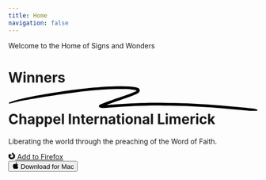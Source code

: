 ```yaml
---
title: Home
navigation: false
---
```


<div class="mx-auto max-w-full px-4 sm:px-6 lg:px-8 pt-20 pb-16 text-center lg:pt-32">
    <p class="mx-auto -mt-4 max-w-2xl text-lg tracking-tight text-slate-700 sm:mt-6">Welcome to
        <span class="border-b border-dotted border-sky-300">the Home of Signs and Wonders</span>
    </p>

  <h1 class="mx-auto max-w-full text-5xl font-medium tracking-tight text-slate-900 sm:text-7xl">
        <span class="inline-block">Winners 
            <span class="relative whitespace-nowrap text-blue-600">
            <svg aria-hidden="true" viewBox="0 0 418 42" class="absolute top-2/3 left-0 h-[0.58em] w-full fill-blue-300/70" preserveAspectRatio="none"><path d="M203.371.916c-26.013-2.078-76.686 1.963-124.73 9.946L67.3 12.749C35.421 18.062 18.2 21.766 6.004 25.934 1.244 27.561.828 27.778.874 28.61c.07 1.214.828 1.121 9.595-1.176 9.072-2.377 17.15-3.92 39.246-7.496C123.565 7.986 157.869 4.492 195.942 5.046c7.461.108 19.25 1.696 19.17 2.582-.107 1.183-7.874 4.31-25.75 10.366-21.992 7.45-35.43 12.534-36.701 13.884-2.173 2.308-.202 4.407 4.442 4.734 2.654.187 3.263.157 15.593-.78 35.401-2.686 57.944-3.488 88.365-3.143 46.327.526 75.721 2.23 130.788 7.584 19.787 1.924 20.814 1.98 24.557 1.332l.066-.011c1.201-.203 1.53-1.825.399-2.335-2.911-1.31-4.893-1.604-22.048-3.261-57.509-5.556-87.871-7.36-132.059-7.842-23.239-.254-33.617-.116-50.627.674-11.629.54-42.371 2.494-46.696 2.967-2.359.259 8.133-3.625 26.504-9.81 23.239-7.825 27.934-10.149 28.304-14.005.417-4.348-3.529-6-16.878-7.066Z"></path></svg>
            <span class="relative">Chappel</span></span>
        </span>
        <span class="inline-block">International Limerick</span>
    </h1>

  <p class="mx-auto mt-9 max-w-2xl text-lg tracking-tight text-slate-700 sm:mt-6">
        <span class="inline-block">Liberating the world through</span>
        <span class="inline-block">the preaching of the
Word of Faith.</span>
    </p>

  <div class="mt-12 flex flex-col justify-center gap-y-5 sm:mt-10 sm:flex-row sm:gap-y-0 sm:gap-x-6">
        <a class="group inline-flex items-center justify-center rounded-full py-2 px-4 text-sm font-semibold focus:outline-none focus-visible:outline-2 focus-visible:outline-offset-2 bg-slate-900 text-white hover:bg-slate-700 hover:text-slate-100 active:bg-slate-800 active:text-slate-300 focus-visible:outline-slate-900 animate-fade-in-left"
            href="#">
            <svg stroke="currentColor" fill="currentColor" stroke-width="0" role="img" viewBox="0 0 24 24"
                aria-hidden="true" class="h-3 w-3 flex-none" height="1em" width="1em"
                xmlns="http://www.w3.org/2000/svg">
                <path
                    d="M8.824 7.287c.008 0 .004 0 0 0zm-2.8-1.4c.006 0 .003 0 0 0zm16.754 2.161c-.505-1.215-1.53-2.528-2.333-2.943.654 1.283 1.033 2.57 1.177 3.53l.002.02c-1.314-3.278-3.544-4.6-5.366-7.477-.091-.147-.184-.292-.273-.446a3.545 3.545 0 01-.13-.24 2.118 2.118 0 01-.172-.46.03.03 0 00-.027-.03.038.038 0 00-.021 0l-.006.001a.037.037 0 00-.01.005L15.624 0c-2.585 1.515-3.657 4.168-3.932 5.856a6.197 6.197 0 00-2.305.587.297.297 0 00-.147.37c.057.162.24.24.396.17a5.622 5.622 0 012.008-.523l.067-.005a5.847 5.847 0 011.957.222l.095.03a5.816 5.816 0 01.616.228c.08.036.16.073.238.112l.107.055a5.835 5.835 0 01.368.211 5.953 5.953 0 012.034 2.104c-.62-.437-1.733-.868-2.803-.681 4.183 2.09 3.06 9.292-2.737 9.02a5.164 5.164 0 01-1.513-.292 4.42 4.42 0 01-.538-.232c-1.42-.735-2.593-2.121-2.74-3.806 0 0 .537-2 3.845-2 .357 0 1.38-.998 1.398-1.287-.005-.095-2.029-.9-2.817-1.677-.422-.416-.622-.616-.8-.767a3.47 3.47 0 00-.301-.227 5.388 5.388 0 01-.032-2.842c-1.195.544-2.124 1.403-2.8 2.163h-.006c-.46-.584-.428-2.51-.402-2.913-.006-.025-.343.176-.389.206-.406.29-.787.616-1.136.974-.397.403-.76.839-1.085 1.303a9.816 9.816 0 00-1.562 3.52c-.003.013-.11.487-.19 1.073-.013.09-.026.181-.037.272a7.8 7.8 0 00-.069.667l-.002.034-.023.387-.001.06C.386 18.795 5.593 24 12.016 24c5.752 0 10.527-4.176 11.463-9.661.02-.149.035-.298.052-.448.232-1.994-.025-4.09-.753-5.844z">
                </path>
            </svg>
            <span class="ml-3">Add to Firefox</span>
        </a>
        <div class="relative flex flex-1 flex-col items-stretch sm:flex-none" data-headlessui-state="">
            <button class="group inline-flex ring-1 items-center justify-center rounded-full py-2 px-4 text-sm focus:outline-none ring-slate-200 text-slate-700 hover:text-slate-900 hover:ring-slate-300 active:bg-slate-100 active:text-slate-600 focus-visible:outline-blue-600 focus-visible:ring-slate-300 animate-fade-in-right" id="headlessui-menu-button-:r4:" aria-haspopup="true" aria-expanded="false" data-headlessui-state="" type="button">
                <svg stroke="currentColor" fill="currentColor" stroke-width="0" role="img" viewBox="0 0 24 24" aria-hidden="true" class="h-3 w-3 flex-none fill-current text-blue-600" height="1em" width="1em" xmlns="http://www.w3.org/2000/svg">
                <path d="M12.152 6.896c-.948 0-2.415-1.078-3.96-1.04-2.04.027-3.91 1.183-4.961 3.014-2.117 3.675-.546 9.103 1.519 12.09 1.013 1.454 2.208 3.09 3.792 3.039 1.52-.065 2.09-.987 3.935-.987 1.831 0 2.35.987 3.96.948 1.637-.026 2.676-1.48 3.676-2.948 1.156-1.688 1.636-3.325 1.662-3.415-.039-.013-3.182-1.221-3.22-4.857-.026-3.04 2.48-4.494 2.597-4.559-1.429-2.09-3.623-2.324-4.39-2.376-2-.156-3.675 1.09-4.61 1.09zM15.53 3.83c.843-1.012 1.4-2.427 1.245-3.83-1.207.052-2.662.805-3.532 1.818-.78.896-1.454 2.338-1.273 3.714 1.338.104 2.715-.688 3.559-1.701"></path></svg>
                <span class="ml-3">Download for Mac</span>
            </button>
        </div>
    </div>

</div>



